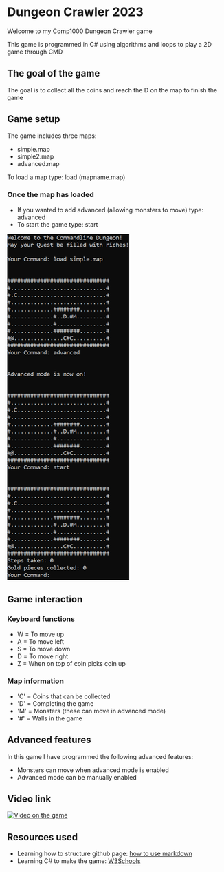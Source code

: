 # Dungeon Crawler 2023
Welcome to my Comp1000 Dungeon Crawler game

This game is programmed in C# using algorithms and loops to play a 2D game through CMD

## The goal of the game
The goal is to collect all the coins and reach the D on the map to finish the game

## Game setup
The game includes three maps:
- simple.map
- simple2.map
- advanced.map

To load a map type: load (mapname.map)

### Once the map has loaded
- If you wanted to add advanced (allowing monsters to move) type: advanced
- To start the game type: start

![Load map](/docs/assets/loading-map.png)

## Game interaction

### Keyboard functions
- W = To move up
- A = To move left
- S = To move down
- D = To move right
- Z = When on top of coin picks coin up

### Map information
- 'C' = Coins that can be collected
- 'D' = Completing the game
- 'M' = Monsters (these can move in advanced mode)
- '#' = Walls in the game

## Advanced features
In this game I have programmed the following advanced features:
- Monsters can move when advanced mode is enabled
- Advanced mode can be manually enabled

## Video link
[![Video on the game](https://img.youtube.com/vi/75sVN3810iA/0.jpg)](https://www.youtube.com/watch?v=75sVN3810iA)

## Resources used
- Learning how to structure github page: [how to use markdown](https://guides.github.com/features/mastering-markdown/)
- Learning C# to make the game: [W3Schools](https://www.w3schools.com/cs/index.php/)